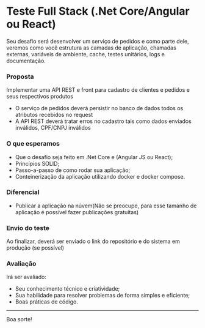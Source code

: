 # Teste Full Stack (.Net Core/Angular ou React)

Seu desafio será desenvolver um serviço de pedidos e como parte dele, veremos como você estrutura as camadas de aplicação, chamadas externas, variáveis de ambiente, cache, testes unitários, logs e documentação.

### Proposta

Implementar uma API REST e front para cadastro de clientes e pedidos e seus respectivos produtos

- O serviço de pedidos deverá persistir no banco de dados todos os atributos recebidos no request
- A API REST deverá tratar erros no cadastro tais como dados enviados inválidos, CPF/CNPJ inválidos

### O que esperamos

- Que o desafio seja feito em .Net Core e (Angular JS ou React);
- Princípios SOLID;
- Passo-a-passo de como rodar sua aplicação;
- Conteinerização da aplicação utilizando docker e docker compose.

### Diferencial

- Publicar a aplicação na núvem(Não se preocupe, para esse tamanho de aplicação é possível fazer publicações gratuitas)

### Envio do teste

Ao finalizar, deverá ser enviado o link do repositório e do sistema em produção (se possível)

### Avaliação

Irá ser avaliado:

- Seu conhecimento técnico e criatividade;
- Sua habilidade para resolver problemas de forma simples e eficiente;
- Boas práticas de código.

---

Boa sorte!
